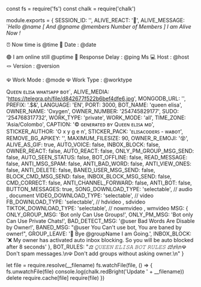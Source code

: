 const fs = require('fs')
const chalk = require('chalk')

module.exports = {
  SESSION_ID: '',
  ALIVE_REACT: '👋',
  ALIVE_MESSAGE: `*Hello @name [ And @gname @members Number of Members ] I am Alive Now !*

⏰ Now time is @time
📅 Date : @date

🟢 I am online still @uptime
🔄 Response Delay : @ping Ms
💻 Host : @host
🪢 Version : @version

☫ Work Mode : @mode
☫ Work Type : @worktype

Qᴜᴇᴇɴ ᴇʟɪꜱᴀ ᴡʜᴀᴛꜱᴀᴘᴘ ʙᴏᴛ`,
  ALIVE_MEDIA: 'https://telegra.ph/file/d842677f522b6bef4dfe6.jpg',
  MONGODB_URL: '', 
  PREFIX: '.$&',
  LANGUAGE: 'EN',
  PORT: 3000,
  BOT_NAME: 'queen elisa',
  OWNER_NAME: 'Oxygen',
  OWNER_NUMBER: '254745829177',
  SUDO: '254768317732',
  WORK_TYPE: 'private',
  WORK_MODE: 'all',
  TIME_ZONE: 'Asia/Colombo',
  CAPTION: '© ɢᴇɴᴇʀᴀᴛᴇᴅ ʙʏ Qᴜᴇᴇɴ ᴇʟɪꜱᴀ ᴍᴅ',
  STICKER_AUTHOR: 'O x y g e n',
  STICKER_PACK: 'ᴇʟɪꜱᴀᴄᴏᴅᴇʀꜱ - ᴡᴀʙᴏᴛ',
  REMOVE_BG_APIKEY: '',
  MAXIMUM_FILESIZE: 90,
  OWNER_R_EMOJI: '😵',
  ALIVE_AS_GIF: true,
  AUTO_VOICE: false,
  INBOX_BLOCK: false,
  OWNER_REACT: false,
  AUTO_REACT: false,
  ONLY_PM_GROUP_MSG_SEND: false,
  AUTO_SEEN_STATUS: false,
  BOT_OFFLINE: false,
  READ_MESSAGE: false,
  ANTI_MSG_SPAM: false,
  ANTI_BAD_WORD: false,
  ANTI_VIEW_ONES: false,
  ANTI_DELETE: false,
  BANED_USER_MSG_SEND: false,
  BLOCK_CMD_MSG_SEND: false,
  INBOX_BLOCK_MSG_SEND: false,
  CMD_CORRECT: false,
  ANTI_CHANNEL_FORWARD: false,
  ANTI_BOT: false,
  BUTTON_MESSAGES: true,
  SONG_DOWNLOAD_TYPE: 'selectable', // audio , document
  VIDEO_DOWNLOAD_TYPE: 'selectable', // video
  FB_DOWNLOAD_TYPE: 'selectable', // hdvideo , sdvideo
  TIKTOK_DOWNLOAD_TYPE: 'selectable', // nowmvideo , wmvideo
  MSG: {
    ONLY_GROUP_MSG: 'Bot only Can Use Groups!',
    ONLY_PM_MSG: 'Bot only Can Use Private Chats!',
    BAD_DETECT_MSG: '@user Bad Words Are Disable by Owner!',
    BANED_MSG: "@user You Can't use bot, You are baned by owner!",
    GROUP_LEAVE: '👋 Bye @groupName I am Going.',
    INBOX_BLOCK:
      '❌ My owner has activated auto inbox blocking. So you will be auto blocked after 8 seconds'
  },
  BOT_RULES:
    "*⚖️ 𝚀𝚄𝙴𝙴𝙽 𝙴𝙻𝙸𝚂𝙰 𝙱𝙾𝚃 𝚁𝚄𝙻𝙴𝚂 ⚖️*\n\n☫ Don't spam messages.\n☫ Don't add groups without asking owner.\n"
}

let file = require.resolve(__filename)
fs.watchFile(file, () => {
  fs.unwatchFile(file)
  console.log(chalk.redBright('Update ' + __filename))
  delete require.cache[file]
  require(file)
})
